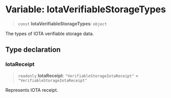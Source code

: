 # Variable: IotaVerifiableStorageTypes

> `const` **IotaVerifiableStorageTypes**: `object`

The types of IOTA verifiable storage data.

## Type declaration

### IotaReceipt

> `readonly` **IotaReceipt**: `"VerifiableStorageIotaReceipt"` = `"VerifiableStorageIotaReceipt"`

Represents IOTA receipt.
